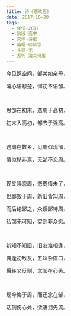 ```yaml
---
title: 诗《悲欢思》
date: 2017-10-28
tags:
  - 年份-2017
  - 阶段-高中
  - 文体-诗歌
  - 篇幅-碎碎念
  - 主题-无
  - 系列-海义诗集
---
```


今见照空间，邹美如亲母，

涌心语悲楚，悔初不语邹。

<br>

思邹在初末，恋周于高初，

初末入高初，邹去于强高。

<br>

遇周在故乡，见周似现邹，

情似移非焉，无邹不恋周。

<br>

现又误恋周，恋周情未了，

但鄙毁于周，新旧皆知周，

而后绝鄙之，众误鄙待周，

私邹无可知，实则非众愿。

<br>

新知不知旧，旧友难相逢，

偶逢初敌友，五味杂陈口，

辗转又反侧，念邹在心头。

<br>

现今悔于周，而还念在邹，

话到伤心处，欲语泪先流。
